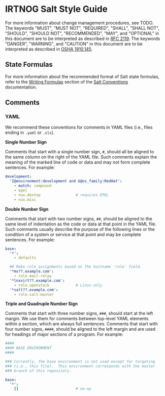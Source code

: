 # IRTNOG Salt Style Guide

For more information about change management procedures, see TODO.
The keywords "MUST", "MUST NOT", "REQUIRED", "SHALL", "SHALL NOT",
"SHOULD", "SHOULD NOT", "RECOMMENDED", "MAY", and "OPTIONAL" in this
document are to be interpreted as described in
[RFC 2119](http://www.rfc-editor.org/rfc/rfc2119.txt).  The keywords
"DANGER", "WARNING", and "CAUTION" in this document are to be
interpreted as described in
[OSHA 1910.145](https://www.osha.gov/pls/oshaweb/owadisp.show_document?p_table=standards&p_id=9794).

## State Formulas

For more information about the recommended format of Salt state
formulas, refer to the
[Writing Formulas](http://docs.saltstack.com/en/latest/topics/development/conventions/formulas.html#writing-formulas)
section of the
[Salt Conventions](http://docs.saltstack.com/en/latest/topics/development/conventions/index.html)
documentation.

## Comments

### YAML

We recommend these conventions for comments in YAML files (i.e., files
ending in `.yaml` or `.sls`).

**Single Number Sign**

Comments that start with a single number sign, `#`, should all be
aligned to the same column on the right of the YAML file.  Such
comments explain the meaning of the marked line of code or data and
may not form complete sentences.  For example:

```yaml
development:
  'I@environment:development and G@os_family:RedHat':
    - match: compound
    - epel
    - nux.dextop                # requires EPEL
    - nux.misc
```

**Double Number Sign**

Comments that start with two number signs, `##`, should be aligned to
the same level of indentation as the code or data at that point in the
YAML file.  Such comments usually describe the purpose of the
following lines or the condition of a system or service at that point
and may be complete sentences.  For example:

```yaml
base:
  '*':
    - defaults

  ## Make role assignments based on the hostname 'role' field.
  '*mx??.example.com':
    - role.mail-relay
  '*lnxvirt??.example.com':
    - role.openstack            # Linux-only
  '*salt??.example.com':
    - role.salt-master
```

**Triple and Quadruple Number Sign**

Comments that start with three number signs, `###`, should start at
the left margin.  We use them for comments between top-level YAML
elements within a section, which are always full sentences.  Comments
that start with four number signs, `####`, should be aligned to the
left margin and are used for headings of major sections of a program.
For example:

```yaml
####
#### BASE ENVIRONMENT
####

### Currently, the base environment is not used except for targeting
### (i.e., this file).  This environment corresponds with the master
### branch of this repository.

base:
  '*':
    []                          # no-op
```
